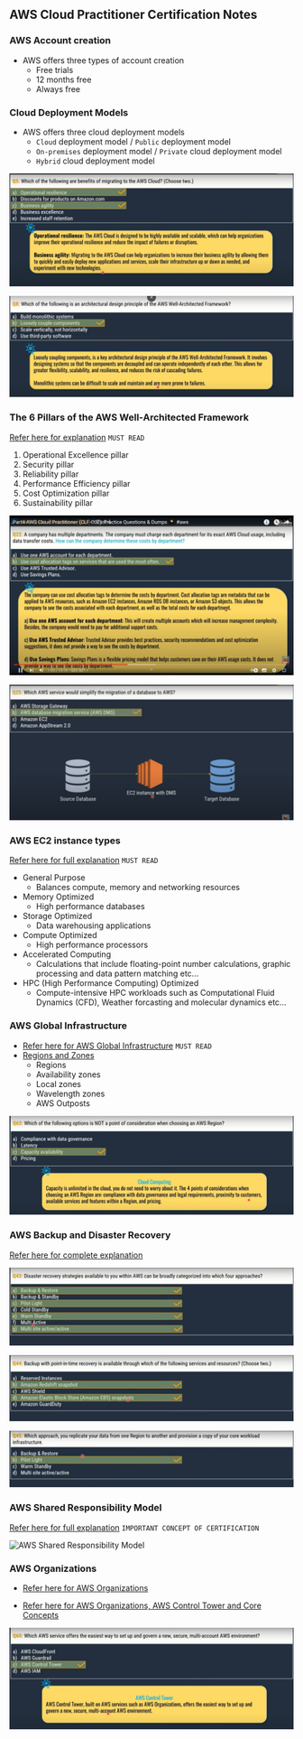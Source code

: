 AWS  Cloud Practitioner Certification Notes
---------------------------------------------

### AWS Account creation

* AWS offers three types of account creation
    * Free trials
    * 12 months free
    * Always free

### Cloud Deployment Models

* AWS offers three cloud deployment models
    * `Cloud` deployment model / `Public` deployment model
    * `On-premises` deployment model / `Private` cloud deployment model
    * `Hybrid` cloud deployment model

![image 3](Images/image3.png)

![image 4](Images/image4.png)


### The 6 Pillars of the AWS Well-Architected Framework

[Refer here for explanation](https://aws.amazon.com/blogs/apn/the-6-pillars-of-the-aws-well-architected-framework/)  `MUST READ`

1. Operational Excellence pillar
2. Security pillar
3. Reliability pillar
4. Performance Efficiency pillar
5. Cost Optimization pillar
6. Sustainability pillar

![image 1](Images/image1.png)

![image 2](Images/image2.png)

### AWS EC2 instance types

[Refer here for full explanation](https://aws.amazon.com/ec2/instance-types/) `MUST READ`

* General Purpose
    * Balances compute, memory and networking resources 
* Memory Optimized
    * High performance databases
* Storage Optimized
    * Data warehousing applications
* Compute Optimized
    * High performance processors
* Accelerated Computing
    * Calculations that include floating-point number calculations, graphic processing and data pattern matching etc...
* HPC (High Performance Computing) Optimized 
    * Compute-intensive HPC workloads such as Computational Fluid Dynamics (CFD), Weather forcasting and molecular dynamics etc... 

### AWS Global Infrastructure

* [Refer here for AWS Global Infrastructure](https://aws.amazon.com/about-aws/global-infrastructure/)   `MUST READ`
* [Regions and Zones](https://docs.aws.amazon.com/AWSEC2/latest/UserGuide/using-regions-availability-zones.html)
    * Regions
    * Availability zones
    * Local zones
    * Wavelength zones
    * AWS Outposts

![image 9](Images/image9.png)

### AWS Backup and Disaster Recovery

[Refer here for complete explanation](https://docs.aws.amazon.com/whitepapers/latest/disaster-recovery-workloads-on-aws/disaster-recovery-options-in-the-cloud.html)

![image 5](Images/image5.png)

![image 6](Images/image6.png)

![image 7](Images/image7.png)

### AWS Shared Responsibility Model

[Refer here for full explanation](https://docs.aws.amazon.com/whitepapers/latest/aws-risk-and-compliance/shared-responsibility-model.html) `IMPORTANT CONCEPT OF CERTIFICATION`

![AWS Shared Responsibility Model](https://docs.aws.amazon.com/images/whitepapers/latest/aws-risk-and-compliance/images/image2.png)


### AWS Organizations

* [Refer here for AWS Organizations](https://docs.aws.amazon.com/organizations/latest/userguide/orgs_introduction.html)

* [Refer here for AWS Organizations, AWS Control Tower and Core Concepts](https://aws.amazon.com/organizations/faqs/)

![image 8](Images/image8.png)
